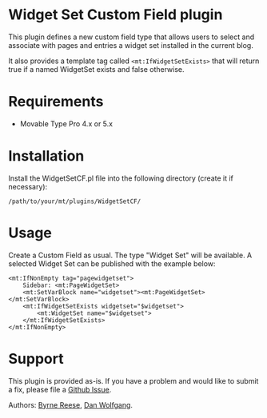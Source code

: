 # Widget Set Custom Field plugin

This plugin defines a new custom field type that allows users to select and
associate with pages and entries a widget set installed in the current blog.

It also provides a template tag called `<mt:IfWidgetSetExists>` that will
return true if a named WidgetSet exists and false otherwise.

# Requirements

* Movable Type Pro 4.x or 5.x

# Installation

Install the WidgetSetCF.pl file into the following directory (create it if
necessary):

    /path/to/your/mt/plugins/WidgetSetCF/

# Usage

Create a Custom Field as usual. The type "Widget Set" will be available. A
selected Widget Set can be published with the example below:

    <mt:IfNonEmpty tag="pagewidgetset">
        Sidebar: <mt:PageWidgetSet>
        <mt:SetVarBlock name="widgetset"><mt:PageWidgetSet></mt:SetVarBlock>
        <mt:IfWidgetSetExists widgetset="$widgetset">
            <mt:WidgetSet name="$widgetset">
        </mt:IfWidgetSetExists>
    </mt:IfNonEmpty>

# Support

This plugin is provided as-is. If you have a problem and would like to submit a
fix, please file a [Github Issue](https://github.com/endevver/mt-plugin-cf-widgetset/issues).

Authors: [Byrne Reese](http://www.majordojo.com/), [Dan Wolfgang](http://uinnovations.com).
